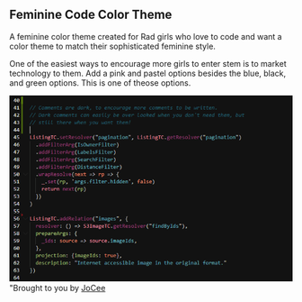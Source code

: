 ## Feminine Code Color Theme
A feminine color theme created for Rad girls who love to code and want a color theme to match their sophisticated feminine style. 

One of the easiest ways to encourage more girls to enter stem is to market technology to them. Add a pink and pastel options besides the blue, black, and green options. This is one of theose options.

![Theme Example](/images/showcase.png)
"Brought to you by [JoCee](https://www.instagram.com/jocee.holladay/)





